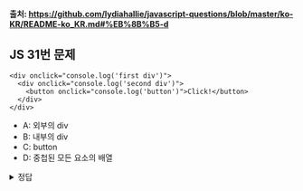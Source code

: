 #### 출처: https://github.com/lydiahallie/javascript-questions/blob/master/ko-KR/README-ko_KR.md#%EB%8B%B5-d

## JS 31번 문제

```
<div onclick="console.log('first div')">
  <div onclick="console.log('second div')">
    <button onclick="console.log('button')">Click!</button>
  </div>
</div>
```

- A: 외부의 div
- B: 내부의 div
- C: button
- D: 중첩된 모든 요소의 배열

<details>
<summary>정답</summary>
<div>

답:C

</div>
</details>

